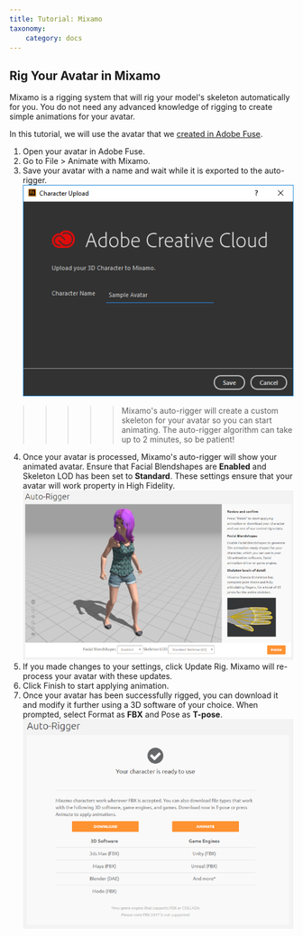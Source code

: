 ```yaml
---
title: Tutorial: Mixamo
taxonomy:
    category: docs
---
```


## Rig Your Avatar in Mixamo

Mixamo is a rigging system that will rig your model's skeleton automatically for you. You do not need any advanced knowledge of rigging to create simple animations for your avatar. 

In this tutorial, we will use the avatar that we [created in Adobe Fuse](../fuse-tutorial). 

1. Open your avatar in Adobe Fuse.
2. Go to File > Animate with Mixamo.
3. Save your avatar with a name and wait while it is exported to the auto-rigger.![](character-upload.png)
>>>>>Mixamo's auto-rigger will create a custom skeleton for your avatar so you can start animating. The auto-rigger algorithm can take up to 2 minutes, so be patient!
4. Once your avatar is processed, Mixamo's auto-rigger will show your animated avatar. Ensure that Facial Blendshapes are **Enabled** and Skeleton LOD has been set to **Standard**. These settings ensure that your avatar will work property in High Fidelity. ![](auto-rigger.png)
5. If you made changes to your settings, click Update Rig. Mixamo will re-process your avatar with these updates.
6. Click Finish to start applying animation.
7. Once your avatar has been successfully rigged, you can download it and modify it further using a 3D software of your choice. When prompted, select Format as **FBX** and Pose as **T-pose**. ![](mixamo-download.png)
